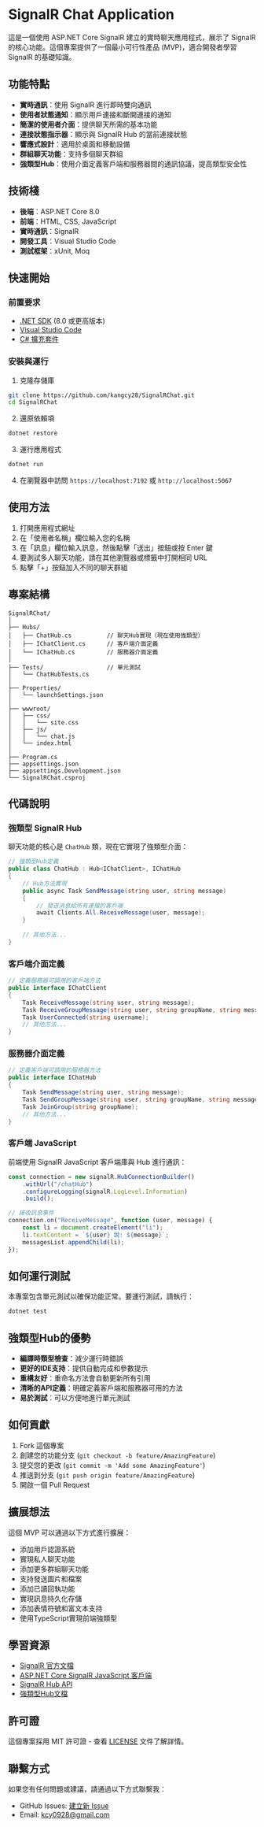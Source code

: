 # SignalR Chat Application

這是一個使用 ASP.NET Core SignalR 建立的實時聊天應用程式，展示了 SignalR 的核心功能。這個專案提供了一個最小可行性產品 (MVP)，適合開發者學習 SignalR 的基礎知識。

## 功能特點

- **實時通訊**：使用 SignalR 進行即時雙向通訊
- **使用者狀態通知**：顯示用戶連接和斷開連接的通知
- **簡潔的使用者介面**：提供聊天所需的基本功能
- **連接狀態指示器**：顯示與 SignalR Hub 的當前連接狀態
- **響應式設計**：適用於桌面和移動設備
- **群組聊天功能**：支持多個聊天群組
- **強類型Hub**：使用介面定義客戶端和服務器間的通訊協議，提高類型安全性

## 技術棧

- **後端**：ASP.NET Core 8.0
- **前端**：HTML, CSS, JavaScript
- **實時通訊**：SignalR
- **開發工具**：Visual Studio Code
- **測試框架**：xUnit, Moq

## 快速開始

### 前置要求

- [.NET SDK](https://dotnet.microsoft.com/download) (8.0 或更高版本)
- [Visual Studio Code](https://code.visualstudio.com/)
- [C# 擴充套件](https://marketplace.visualstudio.com/items?itemName=ms-dotnettools.csharp)

### 安裝與運行

1. 克隆存儲庫

```bash
git clone https://github.com/kangcy28/SignalRChat.git
cd SignalRChat
```

2. 還原依賴項

```bash
dotnet restore
```

3. 運行應用程式

```bash
dotnet run
```

4. 在瀏覽器中訪問 `https://localhost:7192` 或 `http://localhost:5067`

## 使用方法

1. 打開應用程式網址
2. 在「使用者名稱」欄位輸入您的名稱
3. 在「訊息」欄位輸入訊息，然後點擊「送出」按鈕或按 Enter 鍵
4. 要測試多人聊天功能，請在其他瀏覽器或標籤中打開相同 URL
5. 點擊「+」按鈕加入不同的聊天群組

## 專案結構

```
SignalRChat/
│
├── Hubs/
│   ├── ChatHub.cs          // 聊天Hub實現（現在使用強類型）
│   ├── IChatClient.cs      // 客戶端介面定義
│   └── IChatHub.cs         // 服務器介面定義
│
├── Tests/                  // 單元測試
│   └── ChatHubTests.cs
│
├── Properties/
│   └── launchSettings.json
│
├── wwwroot/
│   ├── css/
│   │   └── site.css
│   ├── js/
│   │   └── chat.js
│   └── index.html
│
├── Program.cs
├── appsettings.json
├── appsettings.Development.json
└── SignalRChat.csproj
```

## 代碼說明

### 強類型 SignalR Hub

聊天功能的核心是 `ChatHub` 類，現在它實現了強類型介面：

```csharp
// 強類型Hub定義
public class ChatHub : Hub<IChatClient>, IChatHub
{
    // Hub方法實現
    public async Task SendMessage(string user, string message)
    {
        // 發送消息給所有連接的客戶端
        await Clients.All.ReceiveMessage(user, message);
    }
    
    // 其他方法...
}
```

### 客戶端介面定義

```csharp
// 定義服務器可調用的客戶端方法
public interface IChatClient
{
    Task ReceiveMessage(string user, string message);
    Task ReceiveGroupMessage(string user, string groupName, string message);
    Task UserConnected(string username);
    // 其他方法...
}
```

### 服務器介面定義

```csharp
// 定義客戶端可調用的服務器方法
public interface IChatHub
{
    Task SendMessage(string user, string message);
    Task SendGroupMessage(string user, string groupName, string message);
    Task JoinGroup(string groupName);
    // 其他方法...
}
```

### 客戶端 JavaScript

前端使用 SignalR JavaScript 客戶端庫與 Hub 進行通訊：

```javascript
const connection = new signalR.HubConnectionBuilder()
    .withUrl("/chatHub")
    .configureLogging(signalR.LogLevel.Information)
    .build();

// 接收訊息事件
connection.on("ReceiveMessage", function (user, message) {
    const li = document.createElement("li");
    li.textContent = `${user} 說: ${message}`;
    messagesList.appendChild(li);
});
```

## 如何運行測試

本專案包含單元測試以確保功能正常。要運行測試，請執行：

```bash
dotnet test
```

## 強類型Hub的優勢

- **編譯時類型檢查**：減少運行時錯誤
- **更好的IDE支持**：提供自動完成和參數提示
- **重構友好**：重命名方法會自動更新所有引用
- **清晰的API定義**：明確定義客戶端和服務器可用的方法
- **易於測試**：可以方便地進行單元測試

## 如何貢獻

1. Fork 這個專案
2. 創建您的功能分支 (`git checkout -b feature/AmazingFeature`)
3. 提交您的更改 (`git commit -m 'Add some AmazingFeature'`)
4. 推送到分支 (`git push origin feature/AmazingFeature`)
5. 開啟一個 Pull Request

## 擴展想法

這個 MVP 可以通過以下方式進行擴展：

- 添加用戶認證系統
- 實現私人聊天功能
- 添加更多群組聊天功能
- 支持發送圖片和檔案
- 添加已讀回執功能
- 實現訊息持久化存儲
- 添加表情符號和富文本支持
- 使用TypeScript實現前端強類型

## 學習資源

- [SignalR 官方文檔](https://docs.microsoft.com/aspnet/core/signalr/introduction)
- [ASP.NET Core SignalR JavaScript 客戶端](https://docs.microsoft.com/aspnet/core/signalr/javascript-client)
- [SignalR Hub API](https://docs.microsoft.com/aspnet/core/signalr/hubs)
- [強類型Hub文檔](https://docs.microsoft.com/aspnet/core/signalr/hub-protocol)

## 許可證

這個專案採用 MIT 許可證 - 查看 [LICENSE](LICENSE) 文件了解詳情。

## 聯繫方式

如果您有任何問題或建議，請通過以下方式聯繫我：

- GitHub Issues: [建立新 Issue](https://github.com/kangcy28/SignalRChat/issues)
- Email: kcy0928@gmail.com